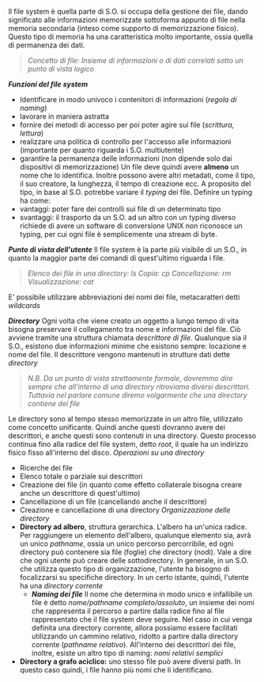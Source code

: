 Il file system è quella parte di S.O. si occupa della gestione dei file, dando significato alle informazioni memorizzate sottoforma appunto di file nella memoria secondaria (inteso come supporto di memorizzazione fisico). Questo tipo di memoria ha una caratteristica molto importante, ossia quella di permanenza dei dati.

>    *Concetto di file: Insieme di informazioni o di dati correlati sotto un punto di vista logico*

***Funzioni del file system***
- Identificare in modo univoco i contenitori di informazioni (*regola di naming*)
- lavorare in maniera astratta 
- fornire dei metodi di accesso per poi poter agire sui file (*scrittura, lettura*)
- realizzare una politica di controllo per l'accesso alle informazioni (importante per quanto riguarda i S.O. multiutente)
- garantire la permanenza delle informazioni (non dipende solo dai dispositivi di memorizzazione)
Un file deve quindi avere **almeno** un nome che lo identifica. Inoltre possono avere altri metadati, come il tipo, il suo creatore, la lunghezza, il tempo di creazione ecc.
A proposito del tipo, in base al S.O. potrebbe variare il *typing* dei file.
Definire un typing ha come:
- vantaggi: poter fare dei controlli sui file di un determinato tipo
- svantaggi: il trasporto da un S.O. ad un altro con un typing diverso richiede di avere un software di conversione
UNIX non riconosce un typing, per cui ogni file è semplicemente una stream di byte.

***Punto di vista dell'utente***
Il file system è la parte più visibile di un S.O., in quanto la maggior parte dei comandi di quest'ultimo riguarda i file.

>*Elenco dei file in una directory: ls
>Copia: cp
>Cancellazione: rm
>Visualizzazione: cat*

E' possibile utilizzare abbreviazioni dei nomi dei file, metacaratteri detti *wildcards*

***Directory***
Ogni volta che viene creato un oggetto a lungo tempo di vita bisogna preservare il collegamento tra nome e informazioni del file. Ciò avviene tramite una struttura chiamata *descrittore di file*.
Qualunque sia il S.O., esistono due informazioni minime che esistono sempre: locazione e nome del file. Il descrittore vengono mantenuti in strutture dati dette *directory*

> *N.B. Da un punto di vista strettamente formale, dovremmo dire sempre che all'interno di una directory ritroviamo diversi descrittori. Tuttavia nel parlare comune diremo volgarmente che una directory contiene dei file* 

Le directory sono al tempo stesso memorizzate in un altro file, utilizzato come concetto unificante. Quindi anche questi dovranno avere dei descrittori, e anche questi sono contenuti in una directory. Questo processo continua fino alla radice del file system, detto *root*, il quale ha un indirizzo fisico fisso all'interno del disco.
*Operazioni su una directory*
- Ricerche dei file
- Elenco totale o parziale sui descrittori
- Creazione dei file (in quanto come effetto collaterale bisogna creare anche un descrittore di quest'ultimo)
- Cancellazione di un file (cancellando anche il descrittore)
- Creazione e cancellazione di una directory
*Organizzazione delle directory*
- **Directory ad albero**, struttura gerarchica. L'albero ha un'unica radice. Per raggiungere un elemento dell'albero, qualunque elemento sia, avrà un unico *pathname*, ossia un unico percorso percorribile, ed ogni directory può contenere sia file (foglie) che directory (nodi). Vale a dire che ogni utente può creare delle sottodirectory. In generale, in un S.O. che utilizza questo tipo di organizzazione, l'utente ha bisogno di focalizzarsi su specifiche directory. In un certo istante, quindi, l'utente ha una *directory corrente*
	- ***Naming dei file***
	Il nome che determina in modo unico e infallibile un file è detto *nome/pathname completo/assoluto*, un insieme dei nomi che rappresenta il percorso a partire dalla radice fino al file rappresentato che il file system deve seguire.
	Nel caso in cui venga definita una directory corrente, allora possiamo essere facilitati utilizzando un cammino relativo, ridotto a partire dalla directory corrente (*pathname relativo*).
	All'interno dei descrittori dei file, inoltre, esiste un altro tipo di naming: *nomi relativi semplici* 
- **Directory a grafo aciclico:** uno stesso file può avere diversi path. In questo caso quindi, i file hanno più nomi che li identificano.

